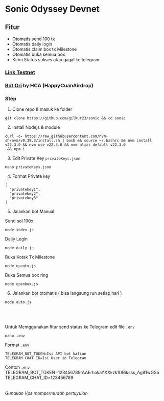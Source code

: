 # Sonic Odyssey Devnet



## Fitur
* Otomatis send 100 tx 
* Otomatis daily login 
* Otomatis claim box tx Milestone 
* Otomatis buka semua box
* Kirim Status sukses atau gagal ke telegram

### [Link Testnet](https://odyssey.sonic.game/?join=waiivL)

### [Bot Ori](https://github.com/dante4rt/sonic-odyssey-bot) by HCA (HappyCuanAirdrop) 


### Step
1. Clone repo & masuk ke folder
```
git clone https://github.com/gilkur23/sonic && cd sonic
```

2. Install Nodejs & module
```
curl -o- https://raw.githubusercontent.com/nvm-sh/nvm/v0.39.3/install.sh | bash && source ~/.bashrc && nvm install v22.3.0 && nvm use v22.3.0 && nvm alias default v22.3.0
 && npm i 
```

3. Edit Private Key `privateKeys.json`
```
nano privateKeys.json
```
4. Format Private key 
```
[ 
  "privatekey1", 
  "privatekey2",
  "privatekey3"
]
```
5. Jalankan bot Manual 

Send sol 100x
```
node index.js
```
Daily Login
```
node daily.js
```
Buka Kotak Tx Milestone
```
node opentx.js
```
Buka Semua box ring
```
node openbox.js
```

6. Jalankan bot otomatis ( bisa langsung run setiap hari )
```
node auto.js
```
\
\
\
Untuk Memggunakan fitur send status ke Telegram edit file `.env`
```
nano .env
```
Format `.env`
```
TELEGRAM_BOT_TOKEN=Isi API bot kalian
TELEGRAM_CHAT_ID=Isi User id Telegram
```
Contoh `.env` \
TELEGRAM_BOT_TOKEN=123456789:AAErhakaYXXkzk1DBiksss_AgB1wGSa \
TELEGRAM_CHAT_ID=123456789 \
\
\
*Gunakan Vps mempermudah pertuyulan*
